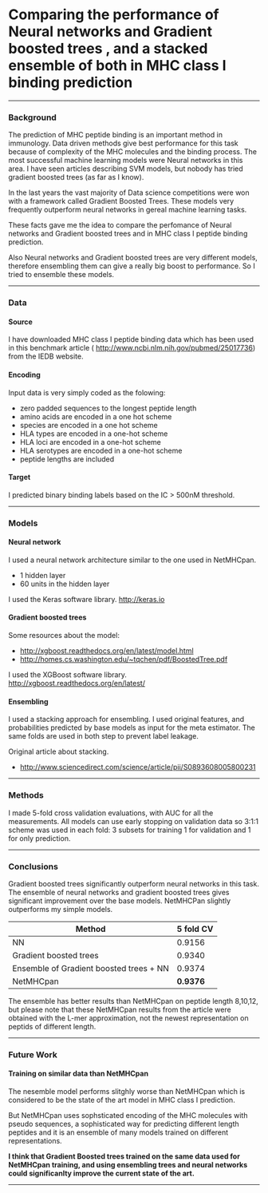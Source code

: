 # Comparing the performance of Neural networks and Gradient boosted trees  , and a stacked ensemble of both in MHC class I binding prediction


---
### Background

The prediction of MHC peptide binding is an important method in immunology. Data driven methods give best performance for this task because of complexity of the MHC molecules and the binding process. The most successful machine learning models were Neural networks in this area.  I have seen articles describing SVM models, but nobody has tried gradient boosted trees (as far as I know).


In the last years the vast majority of Data science competitions were won with a framework called Gradient Boosted Trees. These models very frequently outperform neural networks in gereal machine learning tasks. 

These facts gave me the idea to compare the perfomance of  Neural networks  and Gradient boosted trees and in MHC class I peptide binding prediction.

Also Neural networks and Gradient boosted trees are very different models, therefore ensembling them can give a really big boost to performance. So I tried to ensemble these models.


----
### Data

#### Source
I have downloaded MHC class I peptide binding data which has been used in this benchmark article ( http://www.ncbi.nlm.nih.gov/pubmed/25017736)  from the IEDB website.


#### Encoding 

Input data is very simply coded as the folowing:
- zero padded sequences to the longest peptide length
- amino acids are encoded in a one hot scheme
- species are encoded in a one hot scheme
- HLA types are encoded in a one-hot scheme
- HLA loci are encoded in a one-hot scheme
- HLA serotypes are encoded in a one-hot scheme
- peptide lengths are included

#### Target 

I predicted binary binding labels based on the IC > 500nM threshold.


---

### Models

#### Neural network

I used a neural network architecture similar to the one used in NetMHCpan.
- 1 hidden layer
- 60 units in the hidden layer

I used the Keras software library. http://keras.io


#### Gradient boosted trees
Some resources about the model:
- http://xgboost.readthedocs.org/en/latest/model.html
- http://homes.cs.washington.edu/~tqchen/pdf/BoostedTree.pdf
    
I used the XGBoost software library. http://xgboost.readthedocs.org/en/latest/


#### Ensembling



I used a stacking approach for ensembling. I used original features, and probabilities predicted by base models as input for the meta estimator. The same folds are used in both step to prevent label leakage.

Original article about stacking.
- http://www.sciencedirect.com/science/article/pii/S0893608005800231




---

### Methods


I made 5-fold cross validation evaluations, with AUC for all the measurements. All models can use early stopping on validation data so 3:1:1 scheme was used in each fold: 3 subsets for training 1 for validation and 1 for only prediction.



--- 

### Conclusions


Gradient boosted trees significantly outperform neural networks in this task. The ensemble of neural networks and gradient boosted trees gives significant improvement over the base models. NetMHCPan slightly outperforms my simple models.



Method | 5 fold CV
--- | --- 
NN | 0.9156
Gradient boosted trees | 0.9340
Ensemble of Gradient boosted trees + NN | 0.9374
NetMHCpan | **0.9376**


The ensemble has better results than NetMHCpan on peptide length 8,10,12, but please note that these NetMHCpan results from the article were obtained with the L-mer approximation, not the newest representation on peptids of different length.

---


### Future Work

#### Training on similar data than NetMHCpan

The nesemble model performs slitghly worse than NetMHCpan which is considered to be the state of the art model in MHC class I prediction. 

But NetMHCpan uses sophsticated encoding of the MHC molecules with pseudo sequences, a sophisticated way for predicting different length peptides and it is an ensemble of many models trained on different representations. 

**I think that Gradient Boosted trees trained on the same data used for NetMHCpan training, and using ensembling trees and neural networks could significanlty improve the current state of the art.**



----